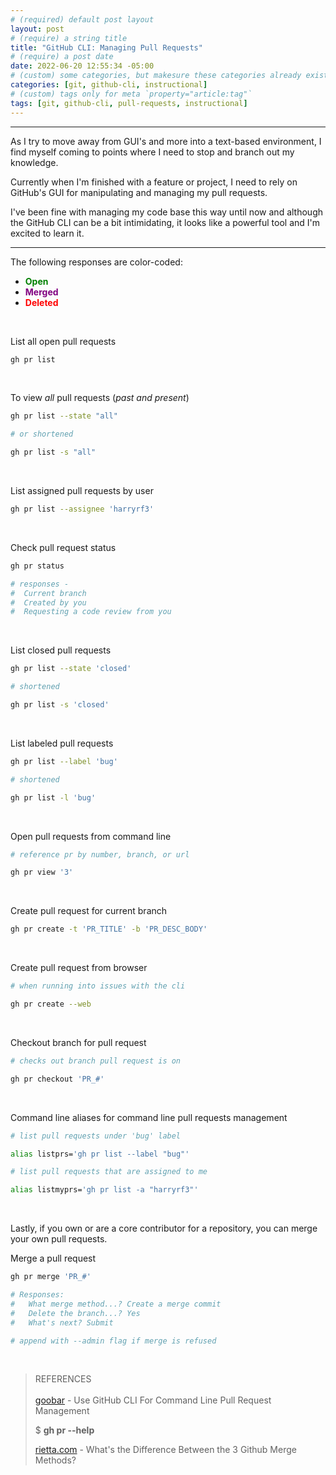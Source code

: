 ```yaml
---
# (required) default post layout
layout: post
# (require) a string title
title: "GitHub CLI: Managing Pull Requests"
# (require) a post date
date: 2022-06-20 12:55:34 -05:00
# (custom) some categories, but makesure these categories already exists inside path of `category/`
categories: [git, github-cli, instructional]
# (custom) tags only for meta `property="article:tag"`
tags: [git, github-cli, pull-requests, instructional]
---
```


<hr>

As I try to move away from GUI's and more into a text-based environment, I find myself coming to points where I need to stop and branch out my knowledge.

Currently when I'm finished with a feature or project, I need to rely on GitHub's GUI for manipulating and managing my pull requests.

I've been fine with managing my code base this way until now and although the GitHub CLI can be a bit intimidating, it looks like a powerful tool and I'm excited to learn it.

<hr>

The following responses are color-coded:
- <span style="color: green">**Open**</span>
- <span style="color: purple">**Merged**</span>
- <span style="color: red">**Deleted**</span>

<br/>

List all open pull requests
```sh
gh pr list
```

<br/>

To view *all* pull requests (*past and present*)
```sh
gh pr list --state "all"

# or shortened

gh pr list -s "all"
```

<br/>

List assigned pull requests by user
```sh
gh pr list --assignee 'harryrf3'
```

<br/>

Check pull request status
```sh
gh pr status

# responses -
#  Current branch
#  Created by you
#  Requesting a code review from you
```

<br/>

List closed pull requests
```sh
gh pr list --state 'closed'

# shortened

gh pr list -s 'closed'
```

<br/>

List labeled pull requests
```sh
gh pr list --label 'bug'

# shortened

gh pr list -l 'bug'
```

<br/>

Open pull requests from command line
```sh
# reference pr by number, branch, or url

gh pr view '3'
```

<br/>

Create pull request for current branch
```sh
gh pr create -t 'PR_TITLE' -b 'PR_DESC_BODY'
```

<br/>

Create pull request from browser
```sh
# when running into issues with the cli

gh pr create --web
```

<br/>

Checkout branch for pull request
```sh
# checks out branch pull request is on

gh pr checkout 'PR_#'
```

<br/>

Command line aliases for command line pull requests management
```sh
# list pull requests under 'bug' label

alias listprs='gh pr list --label "bug"'

# list pull requests that are assigned to me

alias listmyprs='gh pr list -a "harryrf3"'
```

<br/>

Lastly, if you own or are a core contributor for a repository, you can merge your own pull requests.

Merge a pull request
```sh
gh pr merge 'PR_#'

# Responses:
#   What merge method...? Create a merge commit
#   Delete the branch...? Yes
#   What's next? Submit

# append with --admin flag if merge is refused
```

<br/>

> REFERENCES<br/>
><br/>
> [goobar](https://www.youtube.com/watch?v=Ku9_0Mftiic) - Use GitHub CLI For Command Line Pull Request Management <br/>
>
> $ **gh pr --help** <br/>
>
> [rietta.com](https://rietta.com/blog/github-merge-types/) - What's the Difference Between the 3 Github Merge Methods?

